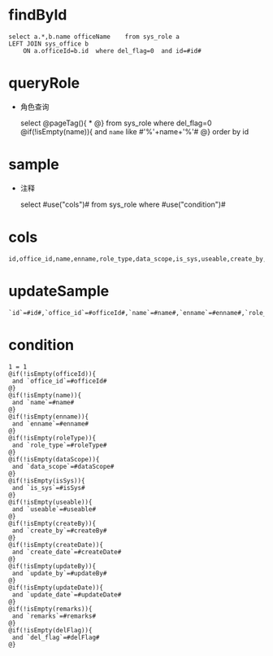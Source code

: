 findById
===

	select a.*,b.name officeName 	from sys_role a
	LEFT JOIN sys_office b 
        ON a.officeId=b.id 	where del_flag=0  and id=#id#

queryRole
===
* 角色查询
	
	select
 	@pageTag(){
 	* 
 	@}
 	from sys_role 
 	where del_flag=0
 	@if(!isEmpty(name)){
	 and `name` like #'%'+name+'%'#
	@}
 	order by id 

sample
===
* 注释

	select #use("cols")# from sys_role where #use("condition")#

cols
===

	id,office_id,name,enname,role_type,data_scope,is_sys,useable,create_by,create_date,update_by,update_date,remarks,del_flag

updateSample
===

	`id`=#id#,`office_id`=#officeId#,`name`=#name#,`enname`=#enname#,`role_type`=#roleType#,`data_scope`=#dataScope#,`is_sys`=#isSys#,`useable`=#useable#,`create_by`=#createBy#,`create_date`=#createDate#,`update_by`=#updateBy#,`update_date`=#updateDate#,`remarks`=#remarks#,`del_flag`=#delFlag#

condition
===

	1 = 1  
	@if(!isEmpty(officeId)){
	 and `office_id`=#officeId#
	@}
	@if(!isEmpty(name)){
	 and `name`=#name#
	@}
	@if(!isEmpty(enname)){
	 and `enname`=#enname#
	@}
	@if(!isEmpty(roleType)){
	 and `role_type`=#roleType#
	@}
	@if(!isEmpty(dataScope)){
	 and `data_scope`=#dataScope#
	@}
	@if(!isEmpty(isSys)){
	 and `is_sys`=#isSys#
	@}
	@if(!isEmpty(useable)){
	 and `useable`=#useable#
	@}
	@if(!isEmpty(createBy)){
	 and `create_by`=#createBy#
	@}
	@if(!isEmpty(createDate)){
	 and `create_date`=#createDate#
	@}
	@if(!isEmpty(updateBy)){
	 and `update_by`=#updateBy#
	@}
	@if(!isEmpty(updateDate)){
	 and `update_date`=#updateDate#
	@}
	@if(!isEmpty(remarks)){
	 and `remarks`=#remarks#
	@}
	@if(!isEmpty(delFlag)){
	 and `del_flag`=#delFlag#
	@}
	
